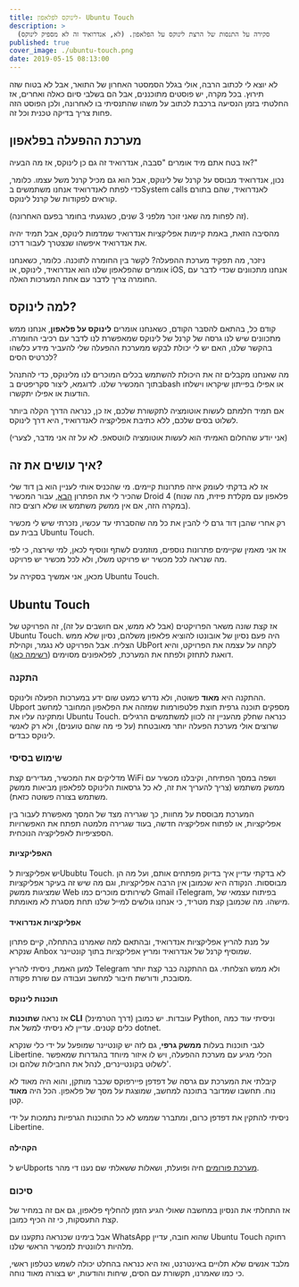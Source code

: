 ```yaml
---
title: לינוקס לפלאפון- Ubuntu Touch
description: >
  סקירה על התנסות של הרצת לינוקס על הפלאפון. (לא, אנדרואיד זה לא מספיק לינוקס)
published: true
cover_image: ./ubuntu-touch.png
date: 2019-05-15 08:13:00
---
```



לא יוצא לי לכתוב הרבה, אולי בגלל הסמסטר האחרון של התואר, אבל לא בטוח שזה תירוץ. בכל מקרה, יש פוסטים מתוכננים, אבל הם בשלבי סיום כאלה ואחרים, אז החלטתי בזמן הנסיעה ברכבת לכתוב על משהו שהתנסיתי בו לאחרונה, ולכן הפוסט הזה פחות צריך בדיקה טכנית וכל זה.

## מערכת ההפעלה בפלאפון

אז בטח אתם מיד אומרים "סבבה, אנדרואיד זה גם כן לינוקס, אז מה הבעיה?"

נכון, אנדרואיד מבוסס על קרנל של לינוקס, אבל הוא גם מכיל קרנל משל עצמו. כלומר, כדי לפתח לאנדרואיד אנחנו משתמשים בSystem calls לאנדרואיד, שהם בתורם קוראים לפקודות של קרנל לינוקס.

(זה לפחות מה שאני זוכר מלפני 3 שנים, כשנגעתי בחומר בפעם האחרונה).

מהסיבה הזאת, באמת קיימות אפליקציות אנדרואיד שמדמות לינוקס, אבל תמיד יהיה את אנדרואיד איפשהו שנצטרך לעבור דרכו.

ניזכר, מה תפקיד מערכת ההפעלה? לקשר בין החומרה לתוכנה. כלומר, כשאנחנו אומרים שהפלאפון שלנו הוא אנדרואיד, לינוקס, או iOS, אנחנו מתכוונים שכדי לדבר עם החומרה צריך לדבר עם אחת המערכות האלה.

## למה לינוקס?

קודם כל, בהתאם להסבר הקודם, כשאנחנו אומרים **לינוקס על פלאפון**, אנחנו ממש מתכוונים שיש לנו גרסה של קרנל של לינוקס שמאפשרת לנו לדבר עם רכיבי החומרה. בהקשר שלנו, האם יש לי יכולת לבקש ממערכת ההפעלה שלי להעביר מידע כלשהו לכרטיס הסים?

מה שאנחנו מקבלים זה את היכולת להשתמש בכלים המוכרים לנו מלינוקס, כדי להתנהל בתוך המכשיר שלנו. לדוגמא, ליצור סקריפטים בbash או אפילו בפייתון שיקראו וישלחו הודעות או אפילו יתקשרו.

אם תמיד חלמתם לעשות אוטומציה לתקשורת שלכם, אז כן, כנראה הדרך הקלה ביותר לשלוט בסים שלכם, ללא כתיבת אפליקציה לאנדרואיד, היא דרך לינוקס.

(אני יודע שהחלום האמיתי הוא לעשות אוטומציה לווטסאפ. לא על זה אני מדבר, לצערי)

## איך עושים את זה?

אז לא בדקתי לעומק איזה פתרונות קיימים. מי שהכניס אותי לעניין הוא בן דוד שלי שהכיר לי את הפתרון [הבא](https://guidelinuxphone.wordpress.com/), עבור המכשיר Droid 4 (פלאפון עם מקלדת פיזית, מה שנוח במקרה הזה, אם אין ממשק משתמש או שלא רוצים כזה).

רק אחרי שהבן דוד גרם לי להבין את כל מה שהסברתי עד עכשיו, נזכרתי שיש לי מכשיר בבית עם Ubuntu Touch.

אז אני מאמין שקיימים פתרונות נוספים, מוזמנים לשתף ונוסיף לכאן, למי שירצה, כי לפי מה שנראה לכל מכשיר יש פרויקט משלו, ולא לכל מכשיר יש פרויקט.

מכאן, אני אמשיך בסקירה על Ubuntu Touch.

## Ubuntu Touch

אז קצת שונה משאר הפרויקטים (אבל לא ממש, אם חושבים על זה), זה הפרויקט של Ubuntu Touch. היה פעם נסיון של אובונטו להוציא פלאפון משלהם, נסיון שלא ממש הצליח. אבל הפרויקט לא נגמר, וקהילת UbPort לקחה על עצמה את הפרויקט, והיא דואגת לתחזק ולפתח את המערכת, לפלאפונים מסוימים ([רשימה כאן](https://ubports.com/devices/promoted-devices)).

### התקנה

ההתקנה היא **מאוד** פשוטה, ולא נדרש כמעט שום ידע במערכות הפעלה ולינוקס. Ubport מספקים תוכנה גרפית חוצת פלטפורמות שמזהה את הפלאפון המחובר למחשב ומתקינה עליו את Ubuntu Touch. כנראה שחלק מהעניין זה לכוון למשתמשים הרגילים שרוצים אולי מערכת הפעלה יותר מאובטחת (על פי מה שהם טוענים), ולא רק לאנשי לינוקס כבדים.

### שימוש בסיסי

מדליקים את המכשיר, מגדירים קצת WiFi ושפה במסך הפתיחה, וקיבלנו מכשיר עם ממשק משתמש (צריך להעריך את זה, לא כל גרסאות הלינוקס לפלאפון מביאות ממשק משתמש בצורה פשוטה כזאת).

המערכת מבוססת על מחוות, כך שגרירה מצד של המסך מאפשרת לעבור בין אפליקציות, או לפתוח אפליקציה חדשה, בעוד שגרירה מלמטה תפתח את האפשרויות הספציפיות לאפליקציה הנוכחית.

#### האפליקציות

יש אפליקציות לUbubtu Touch. לא בדקתי עדיין איך בדיוק מפתחים אותם, ועל מה הן מבוססות. הנקודה היא שכמובן אין הרבה אפליקציות, וגם מה שיש זה בעיקר אפליקציות שמציגות ממשק Web לשירותים מוכרים כמו Gmail וTelegram, בפיתוח עצמאי של מישהו. מה שכמובן קצת מטריד, כי אנחנו גולשים למייל שלנו תחת מסגרת לא מאומתת.

#### אפליקציות אנדרואיד

על מנת להריץ אפליקציות אנדרואיד, ובהתאם למה שאמרנו בהתחלה, קיים פתרון שנקרא Anbox שמוסיף קרנל של אנדרואיד ומריץ אפליקציות בתוך קונטיינר.

למען האמת, ניסיתי להריץ Telegram ולא ממש הצלחתי. גם ההתקנה כבר קצת יותר מסובכת, ודורשת חיבור למחשב ועבודה עם שורת פקודה.

#### תוכנות לינוקס

אז נראה **שתוכנות CLI** (דרך הטרמינל) עובדות. יש כמובן Python, וניסיתי עוד כמה כלים קטנים. עדיין לא ניסיתי למשל את dotnet.

לגבי תוכנות בעלות **ממשק גרפי**, גם לזה יש קונטיינר שמופעל על ידי כלי שנקרא Libertine. הכלי מגיע עם מערכת ההפעלה, ויש לו איזור מיוחד בהגדרות שמאפשר לשלוט בקונטיינרים, לנהל את החבילות שלהם וכו'.

קיבלתי את המערכת עם גרסה של דפדפן פיירפוקס שכבר מותקן, והוא היה מאוד לא נוח. תחשבו שמדובר בתוכנה למחשב, שמוצגת על מסך של פלאפון. הכל היה **מאוד** קטן.

ניסיתי להתקין את דפדפן כרום, ומתברר שממש לא כל התוכנות הגרפיות נתמכות על ידי Libertine.

#### הקהילה

יש לUbports [מערכת פורומים](https://forums.ubports.com/) חיה ופועלת, ושאלות ששאלתי שם נענו די מהר.

### סיכום

אז התחלתי את הנסיון במחשבה שאולי הגיע הזמן להחליף פלאפון, גם אם זה במחיר של קצת התעסקות, כי זה הכיף כמובן.

אבל בימינו שכנראה נתקענו עם WhatsApp שהוא חובה, עדיין Ubuntu Touch רחוקה מלהיות רלוונטית למכשיר הראשי שלנו.

מלבד אנשים שלא תלויים באינטרנט, ואז היא כנראה בהחלט יכולה לשמש כטלפון ראשי, כי כמו שאמרנו, תקשורת עם הסים, שיחות והודעות, יש בצורה מאוד נוחה.
